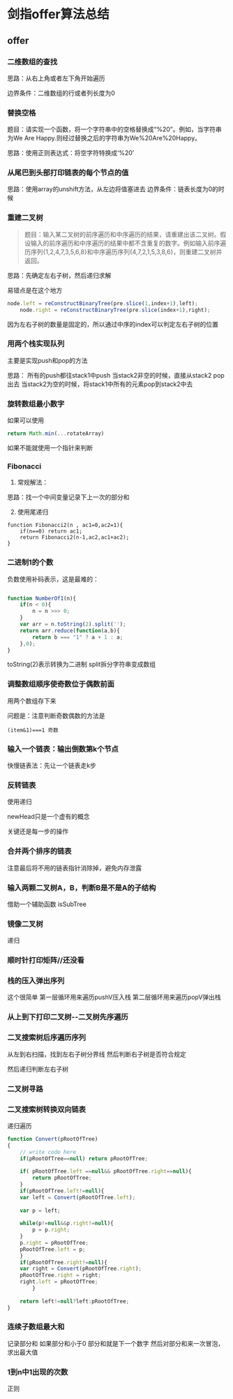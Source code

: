 # 剑指offer算法总结

## offer

### 二维数组的查找

思路：从右上角或者左下角开始遍历

边界条件：二维数组的行或者列长度为0


### 替换空格

题目：请实现一个函数，将一个字符串中的空格替换成“%20”。例如，当字符串为We Are Happy.则经过替换之后的字符串为We%20Are%20Happy。


思路：使用正则表达式：将空字符特换成‘%20’

### 从尾巴到头部打印链表的每个节点的值

思路：使用array的unshift方法，从左边将值塞进去
边界条件：链表长度为0的时候

### 重建二叉树

> 题目：输入某二叉树的前序遍历和中序遍历的结果，请重建出该二叉树。假设输入的前序遍历和中序遍历的结果中都不含重复的数字。例如输入前序遍历序列{1,2,4,7,3,5,6,8}和中序遍历序列{4,7,2,1,5,3,8,6}，则重建二叉树并返回。

思路：先确定左右子树，然后递归求解

易错点是在这个地方
```js
node.left = reConstructBinaryTree(pre.slice(1,index+1),left);
    node.right = reConstructBinaryTree(pre.slice(index+1),right);
```
因为左右子树的数量是固定的，所以通过中序的index可以判定左右子树的位置


### 用两个栈实现队列

 主要是实现push和pop的方法
 
思路： 所有的push都往stack1中push
当stack2非空的时候，直接从stack2 pop出去
当stack2为空的时候，将stack1中所有的元素pop到stack2中去

### 旋转数组最小数字

如果可以使用
```js
return Math.min(...rotateArray)
```
如果不能就使用一个指针来判断

### Fibonacci
1. 常规解法：

思路：找一个中间变量记录下上一次的部分和

2. 使用尾递归

```
function Fibonacci2(n , ac1=0,ac2=1){
    if(n==0) return ac1;
    return Fibonacci2(n-1,ac2,ac1+ac2);
}
```

### 二进制1的个数

负数使用补码表示，这是最难的：

```js

function NumberOf1(n){
    if(n < 0){
        n = n >>> 0;
    }
    var arr = n.toString(2).split('');
    return arr.reduce(function(a,b){
        return b === "1" ? a + 1 : a;
    },0);
}
```

toString(2)表示转换为二进制  split拆分字符串变成数组



### 调整数组顺序使奇数位于偶数前面

用两个数组存下来

问题是：注意判断奇数偶数的方法是

```
(item&1)===1 奇数
```

### 输入一个链表：输出倒数第k个节点

快慢链表法：先让一个链表走k步

### 反转链表

使用递归

newHead只是一个虚有的概念

关键还是每一步的操作


### 合并两个排序的链表

注意最后将不用的链表指针消除掉，避免内存泄露

### 输入两颗二叉树A，B，判断B是不是A的子结构

借助一个辅助函数 isSubTree

### 镜像二叉树

递归

### 顺时针打印矩阵//还没看

### 栈的压入弹出序列 
这个很简单
第一层循环用来遍历pushV压入栈
第二层循环用来遍历popV弹出栈

### 从上到下打印二叉树--二叉树先序遍历

### 二叉搜索树后序遍历序列

从左到右扫描，找到左右子树分界线
然后判断右子树是否符合规定

然后递归判断左右子树

### 二叉树寻路


### 二叉搜索树转换双向链表

递归遍历

```javascript
function Convert(pRootOfTree)
{
    // write code here
    if(pRootOfTree==null) return pRootOfTree;
    
    if( pRootOfTree.left ==null&& pRootOfTree.right==null){
        return pRootOfTree;
    }
    if(pRootOfTree.left!=null){
    var left = Convert(pRootOfTree.left);
    
    var p = left;
    
    while(p!=null&&p.right!=null){
        p = p.right;
    }
    p.right = pRootOfTree;
    pRootOfTree.left = p;
    }
    if(pRootOfTree.right!=null){
    var right = Convert(pRootOfTree.right);
    pRootOfTree.right = right;
    right.left = pRootOfTree;
        }
    
    return left!=null?left:pRootOfTree;
}
```



### 连续子数组最大和

记录部分和
如果部分和小于0 部分和就是下一个数字
然后对部分和来一次冒泡，求出最大值

### 1到n中1出现的次数
正则

###



